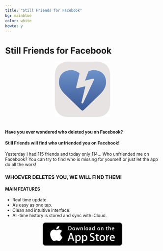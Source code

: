 ```yaml
---
title: "Still Friends for Facebook"
bg: mainblue
color: white
howto: y
---
```


# Still Friends for Facebook

<center><img src="/img/Icon-Friends-512.png" width="180" /></center>

<br>

#### Have you ever wondered who deleted you on Facebook?

#### Still Friends will find who unfriended you on Facebook! 

Yesterday I had 115 friends and today only 114… Who unfriended me on Facebook? You can try to find who is missing for yourself or just let the app do all the work! 

### WHOEVER DELETES YOU, WE WILL FIND THEM!

#### MAIN FEATURES

- Real time update.
- As easy as one tap. 
- Clean and intuitive interface.
- All-time history is stored and sync with iCloud.

<center><a href="https://itunes.apple.com/app/still-friends/id1122583310?ct=web&mt=8&at=1000lom5"><img src="img/Download_on_the_App_Store_Badge_US-UK_135x40.svg" width="260"></a></center>